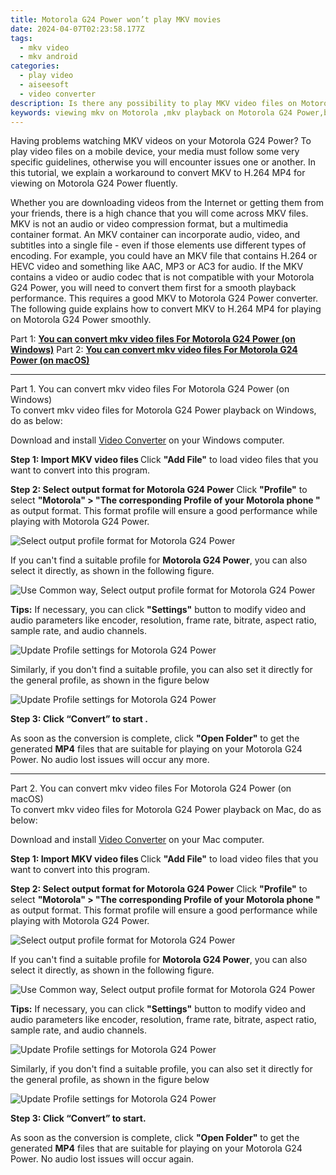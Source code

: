 ```yaml
---
title: Motorola G24 Power won’t play MKV movies
date: 2024-04-07T02:23:58.177Z
tags: 
  - mkv video
  - mkv android
categories: 
  - play video
  - aiseesoft
  - video converter
description: Is there any possibility to play MKV video files on Motorola G24 Power? If you are trying to play MKV files on Motorola G24 Power but experiencing incompatibility issues, you may check the workaround in this article to convert MKV movies for viewing on Motorola G24 Power flawlessly.
keywords: viewing mkv on Motorola ,mkv playback on Motorola G24 Power,best mkv to Motorola G24 Power converter,can't play mkv on Motorola G24 Power,best mkv to G24 Power converter,mkv won't play on G24 Power,Motorola G24 Power wont play mkv,convert 4k video to 1080p android,mkv file not supported in Motorola G24 Power,mkv converter android 2018,playing mkv videos on phone android,720p to 4k converter for android
---
```


<div class="atpl-content atpl-for-aiseesoft-video-converter play-mkv-on-android">

<div class="atpl-post-description-part-1">
<div class="tpl-content-sub-paragraph-normal">
    <p>
      Having problems watching MKV videos on your Motorola G24 Power? To play video files on a mobile device, your media must follow some very specific guidelines, otherwise you will encounter issues one or another. In this tutorial, we explain a workaround to convert MKV to H.264 MP4 for viewing on Motorola G24 Power fluently. 
    </p>
  </div>
</div>



<div class="atpl-post-description-part-2">
<div class="tpl-content-sub-paragraph-content">
  <p>
    Whether you are downloading videos from the Internet or getting them from your friends, there is a high chance that you will come across MKV files. MKV is  not an audio or video compression format, but a multimedia container format. An MKV container can incorporate audio, video, and subtitles into a single file - even if those elements use different types of encoding. For example, you could have an MKV file that contains H.264 or HEVC video and something like AAC, MP3 or AC3 for audio. If the MKV contains a video or audio codec that is not compatible with your Motorola G24 Power, you will need to convert them first for a smooth playback performance. This requires a good MKV to Motorola G24 Power converter. The following guide explains how to convert MKV to H.264 MP4 for playing on Motorola G24 Power smoothly.
  </p>
</div>
</div>


Part 1: <strong><a href="#p1">You can convert mkv video files For Motorola G24 Power (on Windows)</a></strong>
Part 2: <strong><a href="#p2">You can convert mkv video files For Motorola G24 Power (on macOS)</a></strong>



<!-- Part 1 -->
<a id="p1" name="p1" ></a><hr>

<div class="atpl-step-part-style">Part 1. You can convert mkv video files For Motorola G24 Power (on Windows)</div>
To convert mkv video files for Motorola G24 Power playback on Windows, do as below:

Download and install <a class="atpl-step-content-a-style" href="https://tools.techidaily.com/aiseesoft-total-video-converter/" >Video Converter</a> on your Windows computer.

<strong>Step 1: Import MKV video files </strong>
Click <b>"Add File"</b> to load video files that you want to convert into this program.

<strong>Step 2: Select output format for Motorola G24 Power</strong>
Click <b>"Profile"</b> to select <b>"Motorola" > "The corresponding Profile of your Motorola phone "</b> as output format. This format profile will ensure a good performance while playing with Motorola G24 Power.

<img src="https://tools.techidaily.com/images/apps/aiseesoft/video-converter/devices/moto/fv.mp4/win/profile.png" class="atpl-imgstyle" alt="Select output profile format for Motorola G24 Power" />

If you can't find a suitable profile for **Motorola G24 Power**, you can also select it directly, as shown in the following figure.

<img src="https://tools.techidaily.com/images/apps/aiseesoft/video-converter/devices/common_android/fv.mp4/win/profile.png" class="atpl-imgstyle" alt="Use Common way, Select output profile format for Motorola G24 Power" />

<strong>Tips:</strong>
If necessary, you can click <b>"Settings"</b> button to modify video and audio parameters like encoder, resolution, frame rate, bitrate, aspect ratio, sample rate, and audio channels. 

<img src="https://tools.techidaily.com/images/apps/aiseesoft/video-converter/devices/moto/fv.mp4/win/settings-5.png" class="atpl-imgstyle"  alt="Update Profile settings for Motorola G24 Power" />

Similarly, if you don't find a suitable profile, you can also set it directly for the general profile, as shown in the figure below

<img src="https://tools.techidaily.com/images/apps/aiseesoft/video-converter/devices/common_android/fv.mp4/win/settings.png" class="atpl-imgstyle"  alt="Update Profile settings for Motorola G24 Power" />

<strong>Step 3: Click “Convert” to start .</strong>

As soon as the conversion is complete, click <b>"Open Folder"</b> to get the generated <b>MP4</b> files that are suitable for playing on your Motorola G24 Power. No audio lost issues will occur any more.

<!-- Part 2 -->
<a id="p2" name="p2"></a><hr>

<div class="atpl-step-part-style">Part 2. You can convert mkv video files For Motorola G24 Power (on macOS)</div>
To convert mkv video files for Motorola G24 Power playback on Mac, do as below:

Download and install <a class="atpl-step-content-a-style" href="https://tools.techidaily.com/aiseesoft-total-video-converter/" >Video Converter</a> on your Mac computer.

<strong>Step 1: Import MKV video files </strong>
Click <b>"Add File"</b> to load video files that you want to convert into this program.

<strong>Step 2: Select output format for Motorola G24 Power</strong>
Click <b>"Profile"</b> to select <b>"Motorola" > "The corresponding Profile of your Motorola phone "</b> as output format. This format profile will ensure a good performance while playing with Motorola G24 Power.

<img src="https://tools.techidaily.com/images/apps/aiseesoft/video-converter/devices/moto/fv.mp4/mac/profile.png" class="atpl-imgstyle" alt="Select output profile format for Motorola G24 Power" />

If you can't find a suitable profile for **Motorola G24 Power**, you can also select it directly, as shown in the following figure.

<img src="https://tools.techidaily.com/images/apps/aiseesoft/video-converter/devices/common_android/fv.mp4/mac/profile.png" class="atpl-imgstyle" alt="Use Common way, Select output profile format for Motorola G24 Power" />

<strong>Tips:</strong>
If necessary, you can click <b>"Settings"</b> button to modify video and audio parameters like encoder, resolution, frame rate, bitrate, aspect ratio, sample rate, and audio channels. 

<img src="https://tools.techidaily.com/images/apps/aiseesoft/video-converter/devices/moto/fv.mp4/mac/settings.png" class="atpl-imgstyle"  alt="Update Profile settings for Motorola G24 Power" />

Similarly, if you don't find a suitable profile, you can also set it directly for the general profile, as shown in the figure below

<img src="https://tools.techidaily.com/images/apps/aiseesoft/video-converter/devices/common_android/fv.mp4/win/settings.png" class="atpl-imgstyle"  alt="Update Profile settings for Motorola G24 Power" />

<strong>Step 3: Click “Convert” to start.</strong>

As soon as the conversion is complete, click <b>"Open Folder"</b> to get the generated <b>MP4</b> files that are suitable for playing on your Motorola G24 Power. No audio lost issues will occur again.



<div class="atpl-post-end">
  <div class="atpl-post-device-model-description">
    
  </div>
</div>

<ins class="adsbygoogle"
     style="display:block"
     data-ad-client="ca-pub-7571918770474297"
     data-ad-slot="8358498916"
     data-ad-format="auto"
     data-full-width-responsive="true"></ins>


</div>